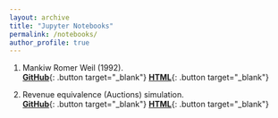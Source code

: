 ```yaml
---
layout: archive
title: "Jupyter Notebooks"
permalink: /notebooks/
author_profile: true
---
```

<style>
  .button {
    background-color: #FFFFFF;
    border: 2px solid #000000;
    color: black;
    padding: 1px 18px;
    text-align: center;
    text-decoration: none;
    display: inline-block;
    font-size: 12px;
    margin: 4px 2px;
    cursor: pointer;
    border-radius: 3px;
    transition: background-color 0.3s;
    text-decoration: none;
  }

  .button:hover {
    background-color: #1AA7EC;
    text-decoration: none; /* Remove underline on hover */
  }
</style>

1. Mankiw Romer Weil (1992).    <span style="display: inline-block;">
  [**GitHub**](https://github.com/milindv26/MRW1992){: .button target="_blank"}
  [**HTML**](https://macropy.com/files/mrw1992.html){: .button target="_blank"}
</span>

2. Revenue equivalence (Auctions) simulation.    <span style="display: inline-block;">
  [**GitHub**](https://github.com/milindv26/MRW1992){: .button target="_blank"}
  [**HTML**](https://macropy.com/files/mrw1992.html){: .button target="_blank"}
</span>
